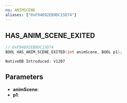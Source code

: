 ```yaml
---
ns: ANIMSCENE
aliases: ["0xF94692EB9DC15D74"]
---
```

## HAS_ANIM_SCENE_EXITED

```c
// 0xF94692EB9DC15D74
BOOL HAS_ANIM_SCENE_EXITED(int animScene, BOOL p1);
```

```
NativeDB Introduced: v1207
```

## Parameters
* **animScene**:
* **p1**:
